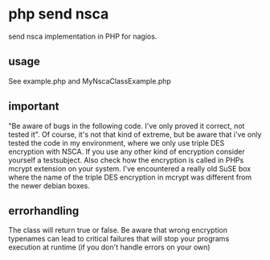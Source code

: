 php send nsca
=============

send nsca implementation in PHP for nagios.


usage
-----

See example.php and MyNscaClassExample.php


important
---------

"Be aware of bugs in the following code. I've only proved it correct, not tested it". Of course, it's not that kind of extreme, but be aware that i've only tested the code in my environment, where we only use triple DES encryption with NSCA. If you use any other kind of encryption consider yourself a testsubject. Also check how the encryption is called in PHPs mcrypt extension on your system. I've encountered a really old SuSE box where the name of the triple DES encryption in mcrypt was different from the newer debian boxes.

errorhandling
-------------

The class will return true or false. Be aware that wrong encryption typenames can lead to critical failures that will stop your programs execution at runtime (if you don't handle errors on your own)
